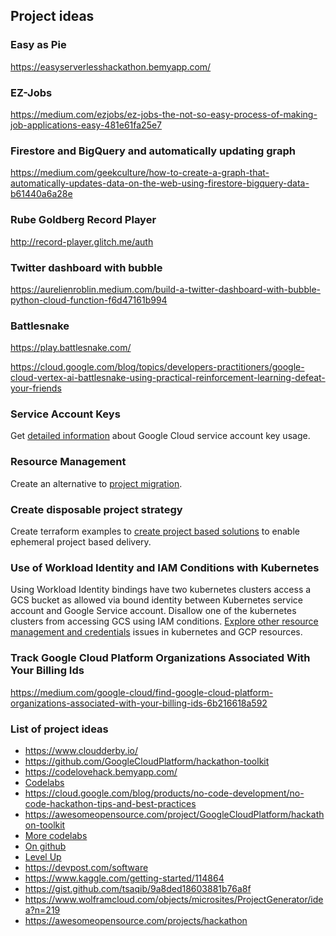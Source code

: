 ## Project ideas

### Easy as Pie

https://easyserverlesshackathon.bemyapp.com/

### EZ-Jobs

https://medium.com/ezjobs/ez-jobs-the-not-so-easy-process-of-making-job-applications-easy-481e61fa25e7

### Firestore and BigQuery and automatically updating graph

https://medium.com/geekculture/how-to-create-a-graph-that-automatically-updates-data-on-the-web-using-firestore-bigquery-data-b61440a6a28e

### Rube Goldberg Record Player

http://record-player.glitch.me/auth

### Twitter dashboard with bubble

https://aurelienroblin.medium.com/build-a-twitter-dashboard-with-bubble-python-cloud-function-f6d47161b994


### Battlesnake

https://play.battlesnake.com/

https://cloud.google.com/blog/topics/developers-practitioners/google-cloud-vertex-ai-battlesnake-using-practical-reinforcement-learning-defeat-your-friends

### Service Account Keys

Get [detailed information](https://medium.com/google-cloud/dear-keys-are-you-still-alive-ad7c73ce63b9) about Google Cloud service account key usage.

### Resource Management

Create an alternative to [project migration](https://cloud.google.com/resource-manager/docs/project-migration).

### Create disposable project strategy

Create terraform examples to [create project based solutions](https://cloud.google.com/community/tutorials/managing-gcp-projects-with-terraform) to enable ephemeral project based delivery. 

### Use of Workload Identity and IAM Conditions with Kubernetes

Using Workload Identity bindings have two kubernetes clusters access a GCS bucket as allowed via bound identity between Kubernetes service account and Google Service account.  Disallow one of the kubernetes clusters from accessing GCS using IAM conditions.  [Explore other resource management and credentials](https://medium.com/google-cloud/solving-the-workload-identity-sameness-with-iam-conditions-c02eba2b0c13) issues in kubernetes and GCP resources.

### Track Google Cloud Platform Organizations Associated With Your Billing Ids

https://medium.com/google-cloud/find-google-cloud-platform-organizations-associated-with-your-billing-ids-6b216618a592

### List of project ideas

* https://www.cloudderby.io/
* https://github.com/GoogleCloudPlatform/hackathon-toolkit
* https://codelovehack.bemyapp.com/
* [Codelabs](https://codelabs.developers.google.com/cloud)
* https://cloud.google.com/blog/products/no-code-development/no-code-hackathon-tips-and-best-practices
* https://awesomeopensource.com/project/GoogleCloudPlatform/hackathon-toolkit
* [More codelabs](https://codelabs.developers.google.com/)
* [On github](https://github.com/topics/gcp-projects)
* [Level Up](https://www.youtube.com/watch?v=hH2kENvQe8s&list=PLIivdWyY5sqKFFvXyppA5BxY_TvgIwsVf)
* https://devpost.com/software
* https://www.kaggle.com/getting-started/114864
* https://gist.github.com/tsaqib/9a8ded18603881b76a8f
* https://www.wolframcloud.com/objects/microsites/ProjectGenerator/idea?n=219
* https://awesomeopensource.com/projects/hackathon





